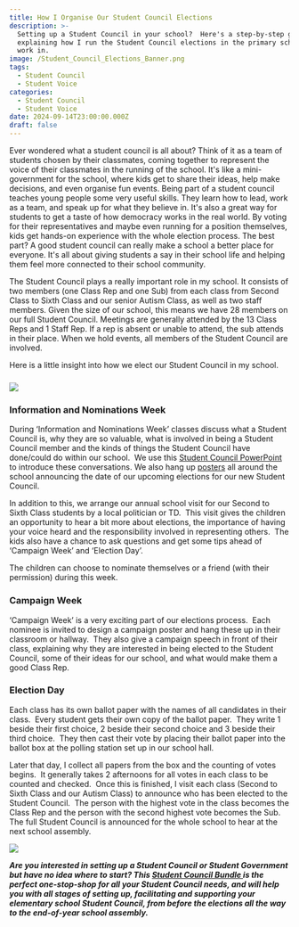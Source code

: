 ```yaml
---
title: How I Organise Our Student Council Elections
description: >-
  Setting up a Student Council in your school?  Here's a step-by-step guide
  explaining how I run the Student Council elections in the primary school I
  work in.
image: /Student_Council_Elections_Banner.png
tags:
  - Student Council
  - Student Voice
categories:
  - Student Council
  - Student Voice
date: 2024-09-14T23:00:00.000Z
draft: false
---
```


Ever wondered what a student council is all about? Think of it as a team of students chosen by their classmates, coming together to represent the voice of their classmates in the running of the school. It's like a mini-government for the school, where kids get to share their ideas, help make decisions, and even organise fun events. Being part of a student council teaches young people some very useful skills. They learn how to lead, work as a team, and speak up for what they believe in. It's also a great way for students to get a taste of how democracy works in the real world. By voting for their representatives and maybe even running for a position themselves, kids get hands-on experience with the whole election process. The best part? A good student council can really make a school a better place for everyone. It's all about giving students a say in their school life and helping them feel more connected to their school community.

The Student Council plays a really important role in my school. It consists of two members (one Class Rep and one Sub) from each class from Second Class to Sixth Class and our senior Autism Class, as well as two staff members. Given the size of our school, this means we have 28 members on our full Student Council. Meetings are generally attended by the 13 Class Reps and 1 Staff Rep. If a rep is absent or unable to attend, the sub attends in their place. When we hold events, all members of the Student Council are involved.

Here is a little insight into how we elect our Student Council in my school.

### ![](/Student_Council_Elections_Polling_Station.png)

### Information and Nominations Week

During ‘Information and Nominations Week’ classes discuss what a Student Council is, why they are so valuable, what is involved in being a Student Council member and the kinds of things the Student Council have done/could do within our school.  We use this [Student Council PowerPoint](https://www.teacherspayteachers.com/Product/Student-Council-Information-Powerpoint-8589659?utm_source=My%20Blog&utm_campaign=Elections%20Blogpost) to introduce these conversations. We also hang up [posters](https://www.teacherspayteachers.com/Product/Student-Council-Elections-Announcement-Posters-8569164?utm_source=My%20Blog&utm_campaign=Elections%20Blogpost) all around the school announcing the date of our upcoming elections for our new Student Council.

In addition to this, we arrange our annual school visit for our Second to Sixth Class students by a local politician or TD.  This visit gives the children an opportunity to hear a bit more about elections, the importance of having your voice heard and the responsibility involved in representing others.  The kids also have a chance to ask questions and get some tips ahead of ‘Campaign Week’ and ‘Election Day’.

The children can choose to nominate themselves or a friend (with their permission) during this week.

### Campaign Week

‘Campaign Week’ is a very exciting part of our elections process.  Each nominee is invited to design a campaign poster and hang these up in their classroom or hallway.  They also give a campaign speech in front of their class, explaining why they are interested in being elected to the Student Council, some of their ideas for our school, and what would make them a good Class Rep.

### Election Day

Each class has its own ballot paper with the names of all candidates in their class.  Every student gets their own copy of the ballot paper.  They write 1 beside their first choice, 2 beside their second choice and 3 beside their third choice.  They then cast their vote by placing their ballot paper into the ballot box at the polling station set up in our school hall.

Later that day, I collect all papers from the box and the counting of votes begins.  It generally takes 2 afternoons for all votes in each class to be counted and checked.  Once this is finished, I visit each class (Second to Sixth Class and our Autism Class) to announce who has been elected to the Student Council.  The person with the highest vote in the class becomes the Class Rep and the person with the second highest vote becomes the Sub.  The full Student Council is announced for the whole school to hear at the next school assembly.

![](/Student_Council_Bundle.png)

**_Are you interested in setting up a Student Council or Student Government but have no idea where to start? This [Student Council Bundle ](https://www.teacherspayteachers.com/Product/Student-Council-Bundle-8464650?st=e4462cdd948188ccb887d6df6e45d8ab&utm_source=My%20Blog&utm_campaign=Elections%20Blogpost)is the perfect one-stop-shop for all your Student Council needs, and will help you with all stages of setting up, facilitating and supporting your elementary school Student Council, from before the elections all the way to the end-of-year school assembly._**
